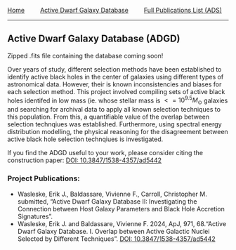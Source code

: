 [Home](https://erikwasleske.github.io/)  &nbsp;  &nbsp;   &nbsp;  &nbsp;  [Active Dwarf Galaxy Database](project-adgd.md) &nbsp;  &nbsp;   &nbsp;  &nbsp; [Full Publications List (ADS)](https://ui.adsabs.harvard.edu/search/fq=%7B!type%3Daqp%20v%3D%24fq_database%7D&fq_database=(database%3Aastronomy%20OR%20database%3Aphysics)&p_=0&q=author%3A%22Wasleske%2C%20Erik%20J.%22&sort=date%20desc%2C%20bibcode%20desc)

---
## Active Dwarf Galaxy Database (ADGD)
Zipped .fits file containing the database coming soon!

Over years of study, different selection methods have been established to identify active black holes in the center of galaxies using different types of astronomical data. However, their is known inconsistencies and biases for each selection method. This project involved compiling sets of active black holes identifed in low mass (ie. whose stellar mass is $<= 10^{9.5} M_\odot$ galaxies and searching for archival data to apply all known selection techniques to this population. From this, a quantifiable value of the overlap between selection technqiues was established. Furthermore, using spectral energy distribution modelling, the physical reasoning for the disagreement between active black hole selection technqiues is investigated.


If you find the ADGD useful to your work, please consider citing the construction paper: [DOI: 10.3847/1538-4357/ad5442](https://iopscience.iop.org/article/10.3847/1538-4357/ad5442)

### Project Publications:
  + Wasleske, Erik J., Baldassare, Vivienne F., Carroll, Christopher M. submitted, “Active Dwarf Galaxy Database II: Investigating the Connection between Host Galaxy Parameters and Black Hole Accretion Signatures”.
  + Wasleske, Erik J. and Baldassare, Vivienne F. 2024, ApJ, 971, 68.“Active Dwarf Galaxy Database. I. Overlap between Active Galactic Nuclei Selected by Different Techniques”. [DOI: 10.3847/1538-4357/ad5442](https://iopscience.iop.org/article/10.3847/1538-4357/ad5442)
